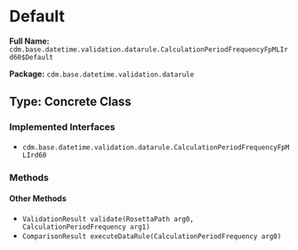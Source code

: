 # Default

**Full Name:** `cdm.base.datetime.validation.datarule.CalculationPeriodFrequencyFpMLIrd60$Default`

**Package:** `cdm.base.datetime.validation.datarule`

## Type: Concrete Class

### Implemented Interfaces

- `cdm.base.datetime.validation.datarule.CalculationPeriodFrequencyFpMLIrd60`

### Methods

#### Other Methods

- `ValidationResult validate(RosettaPath arg0, CalculationPeriodFrequency arg1)`
- `ComparisonResult executeDataRule(CalculationPeriodFrequency arg0)`

